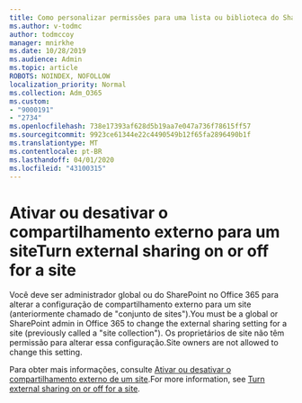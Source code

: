```yaml
---
title: Como personalizar permissões para uma lista ou biblioteca do SharePoint
ms.author: v-todmc
author: todmccoy
manager: mnirkhe
ms.date: 10/28/2019
ms.audience: Admin
ms.topic: article
ROBOTS: NOINDEX, NOFOLLOW
localization_priority: Normal
ms.collection: Adm_O365
ms.custom:
- "9000191"
- "2734"
ms.openlocfilehash: 738e17393af628d5b19aa7e047a736f78615ff57
ms.sourcegitcommit: 9923ce61344e22c4490549b12f65fa2896490b1f
ms.translationtype: MT
ms.contentlocale: pt-BR
ms.lasthandoff: 04/01/2020
ms.locfileid: "43100315"
---
```

# <a name="turn-external-sharing-on-or-off-for-a-site"></a><span data-ttu-id="0de4f-102">Ativar ou desativar o compartilhamento externo para um site</span><span class="sxs-lookup"><span data-stu-id="0de4f-102">Turn external sharing on or off for a site</span></span>

<span data-ttu-id="0de4f-103">Você deve ser administrador global ou do SharePoint no Office 365 para alterar a configuração de compartilhamento externo para um site (anteriormente chamado de "conjunto de sites").</span><span class="sxs-lookup"><span data-stu-id="0de4f-103">You must be a global or SharePoint admin in Office 365 to change the external sharing setting for a site (previously called a "site collection").</span></span> <span data-ttu-id="0de4f-104">Os proprietários de site não têm permissão para alterar essa configuração.</span><span class="sxs-lookup"><span data-stu-id="0de4f-104">Site owners are not allowed to change this setting.</span></span> 

<span data-ttu-id="0de4f-105">Para obter mais informações, consulte [Ativar ou desativar o compartilhamento externo de um site](https://docs.microsoft.com/sharepoint/change-external-sharing-site).</span><span class="sxs-lookup"><span data-stu-id="0de4f-105">For more information, see [Turn external sharing on or off for a site](https://docs.microsoft.com/sharepoint/change-external-sharing-site).</span></span>

